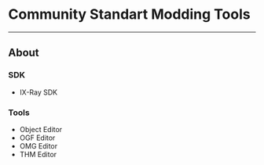 # Community Standart Modding Tools

___

## About

### SDK

- IX-Ray SDK

### Tools

- Object Editor
- OGF Editor
- OMG Editor
- THM Editor
